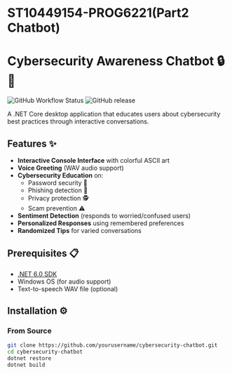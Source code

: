 # ST10449154-PROG6221(Part2 Chatbot)

# Cybersecurity Awareness Chatbot 🔒🤖

![GitHub Workflow Status](https://img.shields.io/github/actions/workflow/status/yourusername/cybersecurity-chatbot/dotnet-desktop-ci.yml)
![GitHub release](https://img.shields.io/github/v/release/yourusername/cybersecurity-chatbot)

A .NET Core desktop application that educates users about cybersecurity best practices through interactive conversations.

## Features ✨

- **Interactive Console Interface** with colorful ASCII art
- **Voice Greeting** (WAV audio support)
- **Cybersecurity Education** on:
  - Password security 🔑
  - Phishing detection 🎣
  - Privacy protection 🕵️
  - Scam prevention ⚠️
- **Sentiment Detection** (responds to worried/confused users)
- **Personalized Responses** using remembered preferences
- **Randomized Tips** for varied conversations

## Prerequisites 📋

- [.NET 6.0 SDK](https://dotnet.microsoft.com/download)
- Windows OS (for audio support)
- Text-to-speech WAV file (optional)

## Installation ⚙️

### From Source
```bash
git clone https://github.com/yourusername/cybersecurity-chatbot.git
cd cybersecurity-chatbot
dotnet restore
dotnet build
